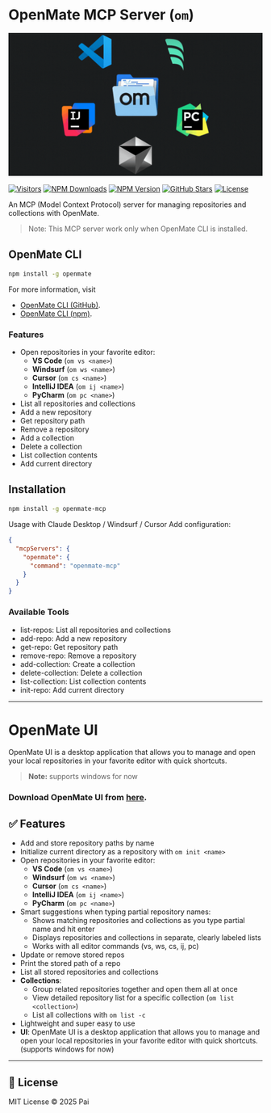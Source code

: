 # OpenMate MCP Server (`om`)

<img src="./assets/gif.gif" alt="OpenMate" width="600">

[![Visitors](https://visitor-badge.laobi.icu/badge?page_id=vivekvpai.OpenMate-MCP)](https://github.com/vivekvpai/OpenMate-MCP)
[![NPM Downloads](https://img.shields.io/npm/dt/openmate-mcp)](https://www.npmjs.com/package/openmate-mcp)
[![NPM Version](https://img.shields.io/npm/v/openmate-mcp)](https://www.npmjs.com/package/openmate-mcp)
[![GitHub Stars](https://img.shields.io/github/stars/vivekvpai/OpenMate-MCP?style=social)](https://github.com/vivekvpai/OpenMate-MCP)
[![License](https://img.shields.io/badge/License-MIT-green.svg)](https://github.com/vivekvpai/OpenMate-MCP/blob/main/LICENSE)

An MCP (Model Context Protocol) server for managing repositories and collections with OpenMate.

> Note: This MCP server work only when OpenMate CLI is installed.

## OpenMate CLI

```bash
npm install -g openmate
```

For more information, visit

- [OpenMate CLI (GitHub)](https://github.com/vivekvpai/OpenMate).
- [OpenMate CLI (npm)](https://www.npmjs.com/package/openmate).

### Features

- Open repositories in your favorite editor:
  - **VS Code** (`om vs <name>`)
  - **Windsurf** (`om ws <name>`)
  - **Cursor** (`om cs <name>`)
  - **IntelliJ IDEA** (`om ij <name>`)
  - **PyCharm** (`om pc <name>`)
- List all repositories and collections
- Add a new repository
- Get repository path
- Remove a repository
- Add a collection
- Delete a collection
- List collection contents
- Add current directory

## Installation

```bash
npm install -g openmate-mcp
```

Usage with Claude Desktop / Windsurf / Cursor
Add configuration:

```json
{
  "mcpServers": {
    "openmate": {
      "command": "openmate-mcp"
    }
  }
}
```

### Available Tools

- list-repos: List all repositories and collections
- add-repo: Add a new repository
- get-repo: Get repository path
- remove-repo: Remove a repository
- add-collection: Create a collection
- delete-collection: Delete a collection
- list-collection: List collection contents
- init-repo: Add current directory

---

# OpenMate UI

OpenMate UI is a desktop application that allows you to manage and open your local repositories in your favorite editor with quick shortcuts.

> **Note:** supports windows for now

### Download OpenMate UI from [here](https://github.com/vivekvpai/OpenMate/releases).

## ✅ Features

- Add and store repository paths by name
- Initialize current directory as a repository with `om init <name>`
- Open repositories in your favorite editor:
  - **VS Code** (`om vs <name>`)
  - **Windsurf** (`om ws <name>`)
  - **Cursor** (`om cs <name>`)
  - **IntelliJ IDEA** (`om ij <name>`)
  - **PyCharm** (`om pc <name>`)
- Smart suggestions when typing partial repository names:
  - Shows matching repositories and collections as you type partial name and hit enter
  - Displays repositories and collections in separate, clearly labeled lists
  - Works with all editor commands (vs, ws, cs, ij, pc)
- Update or remove stored repos
- Print the stored path of a repo
- List all stored repositories and collections
- **Collections**:
  - Group related repositories together and open them all at once
  - View detailed repository list for a specific collection (`om list <collection>`)
  - List all collections with `om list -c`
- Lightweight and super easy to use
- **UI**: OpenMate UI is a desktop application that allows you to manage and open your local repositories in your favorite editor with quick shortcuts. (supports windows for now)

---

## 📝 License

MIT License © 2025 Pai
